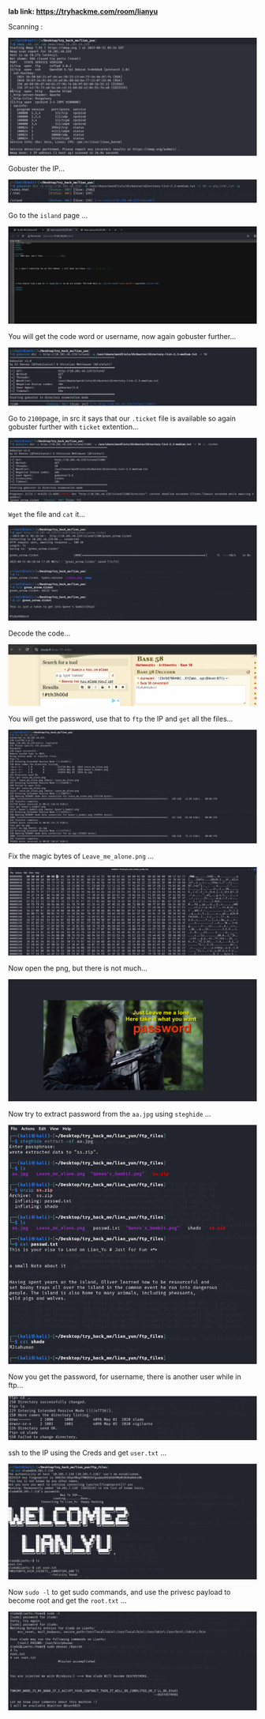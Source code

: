 **lab link: <https://tryhackme.com/room/lianyu>**

Scanning :

![nmap](../assets/tryhackme/lian_yun/nmap.png)

Gobuster the IP...

![island](../assets/tryhackme/lian_yun/gobuster_island.png)

Go to the `island` page ...

![vigilante](../assets/tryhackme/lian_yun/creds_1.png)

You will get the code word or username, now again gobuster further...

![2100](../assets/tryhackme/lian_yun/gobuster_2100.png)

Go to `2100`page, in src it says that our `.ticket` file is available so again gobuster further with `ticket` extention...

![ticket](../assets/tryhackme/lian_yun/gobuster_arrow.png)

`Wget` the file and `cat` it...

![green](../assets/tryhackme/lian_yun/green_arrow.png)

Decode the code...

![decode](../assets/tryhackme/lian_yun/pass.png)

You will get the password, use that to `ftp` the IP and `get` all the files...

![ftp](../assets/tryhackme/lian_yun/files.png)

Fix the magic bytes of `Leave_me_alone.png` ...

![magicbyte](../assets/tryhackme/lian_yun/leave_mealone.png)

Now open the png, but there is not much...

![image](../assets/tryhackme/lian_yun/leave_mealone_pass.png)

Now try to extract password from the `aa.jpg` using `steghide` ...

![pass](../assets/tryhackme/lian_yun/sshpass.png)

Now you get the password, for username, there is another user while in ftp...

![otheruser](../assets/tryhackme/lian_yun/slade.png)

ssh to the IP using the Creds and get `user.txt` ...

![user](../assets/tryhackme/lian_yun/user_flag.png)

Now `sudo -l` to get sudo commands, and use the privesc payload to become root and get the `root.txt` ...

![root](../assets/tryhackme/lian_yun/root_flag.png)